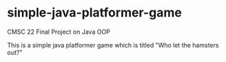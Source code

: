 # simple-java-platformer-game

<h>CMSC 22 Final Project on Java OOP</h>

This is a simple java platformer game which is titled "Who let the hamsters out?"


